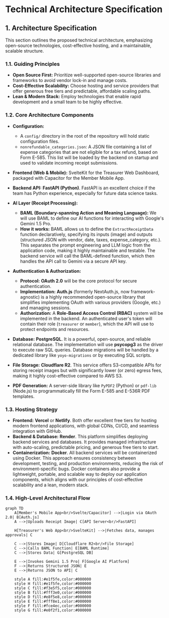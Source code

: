 # Technical Architecture Specification

## 1. Architecture Specification

This section outlines the proposed technical architecture, emphasizing open-source technologies, cost-effective hosting, and a maintainable, scalable structure.

### 1.1. Guiding Principles
*   **Open Source First:** Prioritize well-supported open-source libraries and frameworks to avoid vendor lock-in and manage costs.
*   **Cost-Effective Scalability:** Choose hosting and service providers that offer generous free tiers and predictable, affordable scaling paths.
*   **Lean & Modern Stack:** Employ technologies that enable rapid development and a small team to be highly effective.

### 1.2. Core Architecture Components

*   **Configuration:**
    *   A `config/` directory in the root of the repository will hold static configuration files.
    *   `nonrefundable_categories.json`: A JSON file containing a list of expense categories that are not eligible for a tax refund, based on Form E-585. This list will be loaded by the backend on startup and used to validate incoming receipt submissions.

*   **Frontend (Web & Mobile):** SvelteKit for the Treasurer Web Dashboard, packaged with Capacitor for the Member Mobile App.
*   **Backend API:** **FastAPI (Python)**. FastAPI is an excellent choice if the team has Python experience, especially for future data science tasks.
*   **AI Layer (Receipt Processing):**
    *   **BAML (Boundary-spanning Action and Meaning Language):** We will use BAML to define our AI functions for interacting with Google's Gemini 1.5 Pro.
    *   **How it works:** BAML allows us to define the `ExtractReceiptData` function declaratively, specifying its inputs (image) and outputs (structured JSON with vendor, date, taxes, expense_category, etc.). This separates the prompt engineering and LLM logic from the application code, making it highly maintainable and testable. The backend service will call the BAML-defined function, which then handles the API call to Gemini via a secure API key.
*   **Authentication & Authorization:**
    *   **Protocol:** **OAuth 2.0** will be the core protocol for secure authentication.
    *   **Implementation:** **Auth.js** (formerly NextAuth.js, now framework-agnostic) is a highly recommended open-source library that simplifies implementing OAuth with various providers (Google, etc.) and managing sessions.
    *   **Authorization:** A **Role-Based Access Control (RBAC)** system will be implemented in the backend. An authenticated user's token will contain their role (`treasurer` or `member`), which the API will use to protect endpoints and resources.
*   **Database:** **PostgreSQL**. It is a powerful, open-source, and reliable relational database. The implementation will use **psycopg3** as the driver to execute raw SQL queries. Database migrations will be handled by a dedicated library like `yoyo-migrations` or by executing SQL scripts.
*   **File Storage:** **Cloudflare R2**. This service offers S3-compatible APIs for storing receipt images but with significantly lower (or zero) egress fees, making it highly cost-effective compared to AWS S3.
*   **PDF Generation:** A server-side library like `PyPDF2` (Python) or `pdf-lib` (Node.js) to programmatically fill the Form E-585 and E-536R PDF templates.

### 1.3. Hosting Strategy

*   **Frontend:** **Vercel** or **Netlify**. Both offer excellent free tiers for hosting modern frontend applications, with global CDNs, CI/CD, and seamless integration with GitHub.
*   **Backend & Database:** **Render**. This platform simplifies deploying backend services and databases. It provides managed infrastructure with auto-scaling, predictable pricing, and generous free tiers to start.
*   **Containerization:** **Docker**. All backend services will be containerized using Docker. This approach ensures consistency between development, testing, and production environments, reducing the risk of environment-specific bugs. Docker containers also provide a lightweight, portable, and scalable way to deploy our application components, which aligns with our principles of cost-effective scalability and a lean, modern stack.

### 1.4. High-Level Architectural Flow

```mermaid
graph TD
    A[Member's Mobile App<br/>Svelte/Capacitor] -->|Login via OAuth 2.0| B[Auth.js]
    A -->|Uploads Receipt Image| C[API Server<br/>FastAPI]
    
    H[Treasurer's Web App<br/>SvelteKit] -->|Fetches data, manages approvals| C
    
    C -->|Stores Image| D[Cloudflare R2<br/>File Storage]
    C -->|Calls BAML Function| E[BAML Runtime]
    C -->|Stores Data| G[PostgreSQL DB]
    
    E -->|Invokes Gemini 1.5 Pro| F[Google AI Platform]
    F -->|Returns Structured JSON| E
    E -->|Returns JSON to API| C
    
    style A fill:#e1f5fe,color:#000000
    style H fill:#e1f5fe,color:#000000
    style C fill:#f3e5f5,color:#000000
    style B fill:#fff3e0,color:#000000
    style D fill:#e8f5e8,color:#000000
    style E fill:#fff8e1,color:#000000
    style F fill:#fce4ec,color:#000000
    style G fill:#e0f2f1,color:#000000
```
